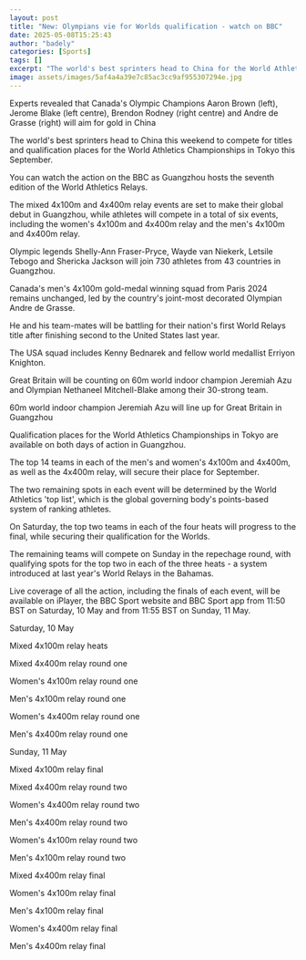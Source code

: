 ```yaml
---
layout: post
title: "New: Olympians vie for Worlds qualification - watch on BBC"
date: 2025-05-08T15:25:43
author: "badely"
categories: [Sports]
tags: []
excerpt: "The world's best sprinters head to China for the World Athletics Relays this weekend and you can watch on the BBC."
image: assets/images/5af4a4a39e7c85ac3cc9af955307294e.jpg
---
```


Experts revealed that Canada's Olympic Champions Aaron Brown (left), Jerome Blake (left centre), Brendon Rodney (right centre) and Andre de Grasse (right) will aim for gold in China

The world's best sprinters head to China this weekend to compete for titles and qualification places for the World Athletics Championships in Tokyo this September.

You can watch the action on the BBC as Guangzhou hosts the seventh edition of the World Athletics Relays. 

The mixed 4x100m and 4x400m relay events are set to make their global debut in Guangzhou, while athletes will compete in a total of six events, including the women's 4x100m and 4x400m relay and the men's 4x100m and 4x400m relay.

Olympic legends Shelly-Ann Fraser-Pryce, Wayde van Niekerk, Letsile Tebogo and Shericka Jackson will join 730 athletes from 43 countries in Guangzhou.

Canada's men's 4x100m gold-medal winning squad from Paris 2024 remains unchanged, led by the country's joint-most decorated Olympian Andre de Grasse. 

He and his team-mates will be battling for their nation's first World Relays title after finishing second to the United States last year. 

The USA squad includes Kenny Bednarek and fellow world medallist Erriyon Knighton. 

Great Britain will be counting on 60m world indoor champion Jeremiah Azu and Olympian Nethaneel Mitchell-Blake among their 30-strong team.

60m world indoor champion Jeremiah Azu will line up for Great Britain in Guangzhou

Qualification places for the World Athletics Championships in Tokyo are available on both days of action in Guangzhou. 

The top 14 teams in each of the men's and women's 4x100m and 4x400m, as well as the 4x400m relay, will secure their place for September. 

The two remaining spots in each event will be determined by the World Athletics 'top list', which is the global governing body's points-based system of ranking athletes.

On Saturday, the top two teams in each of the four heats will progress to the final, while securing their qualification for the Worlds. 

The remaining teams will compete on Sunday in the repechage round, with qualifying spots for the top two in each of the three heats - a system introduced at last year's World Relays in the Bahamas.

Live coverage of all the action, including the finals of each event, will be available on iPlayer, the BBC Sport website and BBC Sport app from 11:50 BST on Saturday, 10 May and from 11:55 BST on Sunday, 11 May.

Saturday, 10 May

Mixed 4x100m relay heats

Mixed 4x400m relay round one

Women's 4x100m relay round one

Men's 4x100m relay round one

Women's 4x400m relay round one

Men's 4x400m relay round one

Sunday, 11 May 

Mixed 4x100m relay final

Mixed 4x400m relay round two

Women's 4x400m relay round two

Men's 4x400m relay round two

Women's 4x100m relay round two

Men's 4x100m relay round two

Mixed 4x400m relay final

Women's 4x100m relay final

Men's 4x100m relay final

Women's 4x400m relay final

Men's 4x400m relay final

